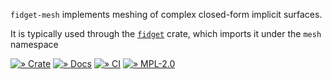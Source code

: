 `fidget-mesh` implements meshing of complex closed-form implicit surfaces.

It is typically used through the [`fidget`](https://crates.io/crate/fidget)
crate, which imports it under the `mesh` namespace

[![» Crate](https://badgen.net/crates/v/fidget-mesh)](https://crates.io/crates/fidget-mesh)
[![» Docs](https://badgen.net/badge/api/docs.rs/df3600)](https://docs.rs/fidget-mesh/)
[![» CI](https://badgen.net/github/checks/mkeeter/fidget/main)](https://github.com/mkeeter/fidget/actions/)
[![» MPL-2.0](https://badgen.net/github/license/mkeeter/fidget)](../LICENSE.txt)

